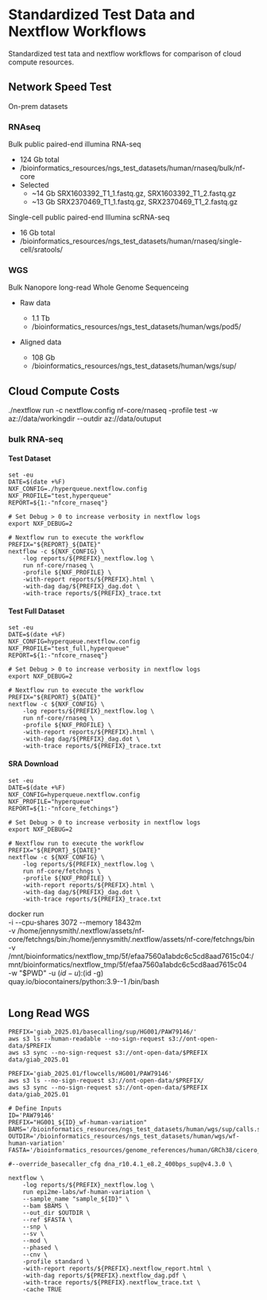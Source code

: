 # Standardized Test Data and Nextflow Workflows


Standardized test tata and nextflow workflows for comparison of cloud compute resources. 


## Network Speed Test

On-prem datasets

### RNAseq

Bulk public paired-end illumina RNA-seq
* 124 Gb total
* /bioinformatics_resources/ngs_test_datasets/human/rnaseq/bulk/nf-core
* Selected
    * ~14 Gb SRX1603392_T1_1.fastq.gz, SRX1603392_T1_2.fastq.gz
    * ~13 Gb SRX2370469_T1_1.fastq.gz, SRX2370469_T1_2.fastq.gz

Single-cell public paired-end Illumina scRNA-seq
* 16 Gb total
* /bioinformatics_resources/ngs_test_datasets/human/rnaseq/single-cell/sratools/

### WGS

Bulk Nanopore long-read Whole Genome Sequenceing 

* Raw data
    * 1.1 Tb
    * /bioinformatics_resources/ngs_test_datasets/human/wgs/pod5/

* Aligned data
    * 108 Gb
    * /bioinformatics_resources/ngs_test_datasets/human/wgs/sup/

## Cloud Compute Costs

./nextflow run -c nextflow.config nf-core/rnaseq -profile test -w az://data/workingdir --outdir az://data/outuput

### bulk RNA-seq

#### Test Dataset

```{bash}
set -eu
DATE=$(date +%F)
NXF_CONFIG=./hyperqueue.nextflow.config
NXF_PROFILE="test,hyperqueue" 
REPORT=${1:-"nfcore_rnaseq"}

# Set Debug > 0 to increase verbosity in nextflow logs
export NXF_DEBUG=2

# Nextflow run to execute the workflow
PREFIX="${REPORT}_${DATE}"
nextflow -c ${NXF_CONFIG} \
    -log reports/${PREFIX}_nextflow.log \
    run nf-core/rnaseq \
    -profile ${NXF_PROFILE} \
    -with-report reports/${PREFIX}.html \
    -with-dag dag/${PREFIX}_dag.dot \
    -with-trace reports/${PREFIX}_trace.txt
```

#### Test Full Dataset

```{bash}
set -eu
DATE=$(date +%F)
NXF_CONFIG=hyperqueue.nextflow.config
NXF_PROFILE="test_full,hyperqueue" 
REPORT=${1:-"nfcore_rnaseq"}

# Set Debug > 0 to increase verbosity in nextflow logs
export NXF_DEBUG=2

# Nextflow run to execute the workflow
PREFIX="${REPORT}_${DATE}"
nextflow -c ${NXF_CONFIG} \
    -log reports/${PREFIX}_nextflow.log \
    run nf-core/rnaseq \
    -profile ${NXF_PROFILE} \
    -with-report reports/${PREFIX}.html \
    -with-dag dag/${PREFIX}_dag.dot \
    -with-trace reports/${PREFIX}_trace.txt
```

#### SRA Download 

```{bash}
set -eu
DATE=$(date +%F)
NXF_CONFIG=hyperqueue.nextflow.config
NXF_PROFILE="hyperqueue" 
REPORT=${1:-"nfcore_fetchings"}

# Set Debug > 0 to increase verbosity in nextflow logs
export NXF_DEBUG=2

# Nextflow run to execute the workflow
PREFIX="${REPORT}_${DATE}"
nextflow -c ${NXF_CONFIG} \
    -log reports/${PREFIX}_nextflow.log \
    run nf-core/fetchngs \
    -profile ${NXF_PROFILE} \
    -with-report reports/${PREFIX}.html \
    -with-dag dag/${PREFIX}_dag.dot \
    -with-trace reports/${PREFIX}_trace.txt
```

docker run \
    -i --cpu-shares 3072 --memory 18432m \
    -v /home/jennysmith/.nextflow/assets/nf-core/fetchngs/bin:/home/jennysmith/.nextflow/assets/nf-core/fetchngs/bin \
    -v /mnt/bioinformatics/nextflow_tmp/5f/efaa7560a1abdc6c5cd8aad7615c04:/mnt/bioinformatics/nextflow_tmp/5f/efaa7560a1abdc6c5cd8aad7615c04 \
    -w "$PWD" -u $(id -u):$(id -g) \
    quay.io/biocontainers/python:3.9--1 /bin/bash
    

```

```

## Long Read WGS


```
PREFIX='giab_2025.01/basecalling/sup/HG001/PAW79146/'
aws s3 ls --human-readable --no-sign-request s3://ont-open-data/$PREFIX
aws s3 sync --no-sign-request s3://ont-open-data/$PREFIX  data/giab_2025.01
```

```
PREFIX='giab_2025.01/flowcells/HG001/PAW79146'
aws s3 ls --no-sign-request s3://ont-open-data/$PREFIX/
aws s3 sync --no-sign-request s3://ont-open-data/$PREFIX  data/giab_2025.01
```

```
# Define Inputs
ID='PAW79146'
PREFIX="HG001_${ID}_wf-human-variation"
BAMS='/bioinformatics_resources/ngs_test_datasets/human/wgs/sup/calls.sorted.bam'
OUTDIR='/bioinformatics_resources/ngs_test_datasets/human/wgs/wf-human-variation'
FASTA='/bioinformatics_resources/genome_references/human/GRCh38/cicero_1.9.6/Homo_sapiens/GRCh38_no_alt/FASTA/GRCh38_no_alt.fa'

#--override_basecaller_cfg dna_r10.4.1_e8.2_400bps_sup@v4.3.0 \

nextflow \
    -log reports/${PREFIX}_nextflow.log \
    run epi2me-labs/wf-human-variation \
    --sample_name "sample_${ID}" \
    --bam $BAMS \
    --out_dir $OUTDIR \
    --ref $FASTA \
    --snp \
    --sv \
    --mod \
    --phased \
    --cnv \
    -profile standard \
    -with-report reports/${PREFIX}.nextflow_report.html \
    -with-dag reports/${PREFIX}.nextflow_dag.pdf \
    -with-trace reports/${PREFIX}.nextflow_trace.txt \
    -cache TRUE 

```